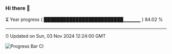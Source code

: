 ### Hi there 👋

⏳ Year progress { █████████████████████████▁▁▁▁▁ } 84.02 %

---

⏰ Updated on Sun, 03 Nov 2024 12:24:00 GMT

![Progress Bar CI](https://github.com/liununu/liununu/workflows/Progress%20Bar%20CI/badge.svg)
